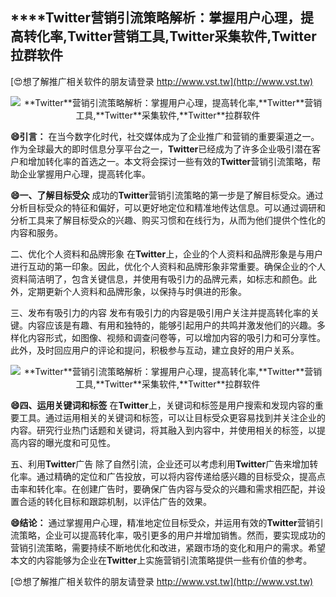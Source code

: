 ## ****Twitter**营销引流策略解析：掌握用户心理，提高转化率,**Twitter**营销工具,**Twitter**采集软件,**Twitter**拉群软件**

[😍想了解推广相关软件的朋友请登录 http://www.vst.tw](http://www.vst.tw)

 <center><img src="https://vst.tw/MP4/tuiguang/png/2.png" alt="**Twitter**营销引流策略解析：掌握用户心理，提高转化率,**Twitter**营销工具,**Twitter**采集软件,**Twitter**拉群软件"></center>

**😄引言：**
在当今数字化时代，社交媒体成为了企业推广和营销的重要渠道之一。作为全球最大的即时信息分享平台之一，**Twitter**已经成为了许多企业吸引潜在客户和增加转化率的首选之一。本文将会探讨一些有效的**Twitter**营销引流策略，帮助企业掌握用户心理，提高转化率。

**😄一、了解目标受众**
成功的**Twitter**营销引流策略的第一步是了解目标受众。通过分析目标受众的特征和偏好，可以更好地定位和精准地传达信息。可以通过调研和分析工具来了解目标受众的兴趣、购买习惯和在线行为，从而为他们提供个性化的内容和服务。

二、优化个人资料和品牌形象
在**Twitter**上，企业的个人资料和品牌形象是与用户进行互动的第一印象。因此，优化个人资料和品牌形象非常重要。确保企业的个人资料简洁明了，包含关键信息，并使用有吸引力的品牌元素，如标志和颜色。此外，定期更新个人资料和品牌形象，以保持与时俱进的形象。

三、发布有吸引力的内容
发布有吸引力的内容是吸引用户关注并提高转化率的关键。内容应该是有趣、有用和独特的，能够引起用户的共鸣并激发他们的兴趣。多样化内容形式，如图像、视频和调查问卷等，可以增加内容的吸引力和可分享性。此外，及时回应用户的评论和提问，积极参与互动，建立良好的用户关系。

 <center><img src="https://vst.tw/MP4/tuiguang/png/2.png" alt="**Twitter**营销引流策略解析：掌握用户心理，提高转化率,**Twitter**营销工具,**Twitter**采集软件,**Twitter**拉群软件"></center>

**😄四、运用关键词和标签**
在**Twitter**上，关键词和标签是用户搜索和发现内容的重要工具。通过运用相关的关键词和标签，可以让目标受众更容易找到并关注企业的内容。研究行业热门话题和关键词，将其融入到内容中，并使用相关的标签，以提高内容的曝光度和可见性。

五、利用**Twitter**广告
除了自然引流，企业还可以考虑利用**Twitter**广告来增加转化率。通过精确的定位和广告投放，可以将内容传递给感兴趣的目标受众，提高点击率和转化率。在创建广告时，要确保广告内容与受众的兴趣和需求相匹配，并设置合适的转化目标和跟踪机制，以评估广告的效果。

**😄结论：**
通过掌握用户心理，精准地定位目标受众，并运用有效的**Twitter**营销引流策略，企业可以提高转化率，吸引更多的用户并增加销售。然而，要实现成功的营销引流策略，需要持续不断地优化和改进，紧跟市场的变化和用户的需求。希望本文的内容能够为企业在**Twitter**上实施营销引流策略提供一些有价值的参考。

[😍想了解推广相关软件的朋友请登录 http://www.vst.tw](http://www.vst.tw)



